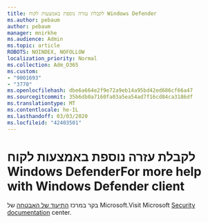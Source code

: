```yaml
---
title: לקבלת עזרה נוספת באמצעות לקוח Windows Defender
ms.author: pebaum
author: pebaum
manager: mnirkhe
ms.audience: Admin
ms.topic: article
ROBOTS: NOINDEX, NOFOLLOW
localization_priority: Normal
ms.collection: Adm_O365
ms.custom:
- "9001693"
- "3770"
ms.openlocfilehash: dbe6a664e2f9e72a9eb14a95bd42ed686cf66a47
ms.sourcegitcommit: 35b6db0a7160fa03a5ea54ad7f16cd84ca3186df
ms.translationtype: MT
ms.contentlocale: he-IL
ms.lasthandoff: 03/03/2020
ms.locfileid: "42403501"
---
```

# <a name="for-more-help-with-windows-defender-client"></a><span data-ttu-id="a44ec-102">לקבלת עזרה נוספת באמצעות לקוח Windows Defender</span><span class="sxs-lookup"><span data-stu-id="a44ec-102">For more help with Windows Defender client</span></span>

<span data-ttu-id="a44ec-103">בקר במרכז [התיעוד של האבטחה](https://docs.microsoft.com/security/#pivot=products&panel=products1) של Microsoft.</span><span class="sxs-lookup"><span data-stu-id="a44ec-103">Visit Microsoft [Security documentation](https://docs.microsoft.com/security/#pivot=products&panel=products1) center.</span></span>